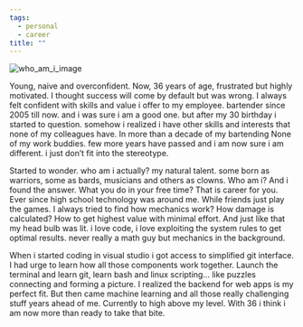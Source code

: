 ```yaml
---
tags:
  - personal
  - career
title: ""
---
```


![who_am_i_image](/assets/images/who_am_i.png)

Young, naive and overconfident. Now, 36 years of age, frustrated but highly motivated. I thought success will come by default but was wrong. I always felt confident with skills and value i offer to my employee. bartender since 2005 till now. and i was sure i am a good one. but after my 30 birthday i started to question. somehow i realized i have other skills and interests that none of my colleagues have. In more than a decade of my bartending None of my work buddies. few more years have passed and i am now sure i am different. i just don’t fit into the stereotype.

Started to wonder. who am i actually? my natural talent. some born as warriors, some as bards, musicians and others as clowns. Who am i? And i found the answer. What you do in your free time? That is career for you. Ever since high school technology was around me. While friends just play the games. I always tried to find how mechanics work? How damage is calculated? How to get highest value with minimal effort. And just like that my head bulb was lit. i love code, i love exploiting the system rules to get optimal results. never really a math guy but mechanics in the background.

When i started coding in visual studio i got access to simplified git interface. I had urge to learn how all those components work together. Launch the terminal and learn git, learn bash and linux scripting… like puzzles connecting and forming a picture. I realized the backend for web apps is my perfect fit. But then came machine learning and all those really challenging stuff years ahead of me. Currently to high above my level. With 36 i think i am now more than ready to take that bite.
